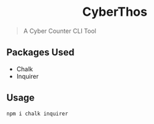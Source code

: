 <h1 align="center">
CyberThos
</h1>

> A Cyber Counter CLI Tool

## Packages Used

- Chalk
- Inquirer

## Usage

```sh
npm i chalk inquirer
```

